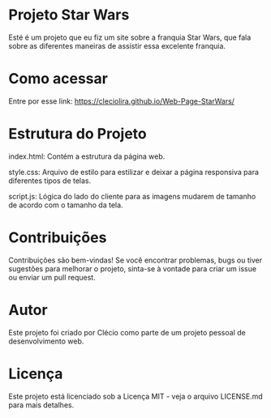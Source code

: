 # Projeto Star Wars
 Esté é um projeto que eu fiz um site sobre a franquia Star Wars, que fala sobre as diferentes maneiras de assistir essa excelente franquia.

# Como acessar
Entre por esse link: https://cleciolira.github.io/Web-Page-StarWars/

# Estrutura do Projeto
index.html: Contém a estrutura da página web.

style.css: Arquivo de estilo para estilizar e deixar a página responsiva para diferentes tipos de telas.

script.js: Lógica do lado do cliente para as imagens mudarem de tamanho de acordo com o tamanho da tela.

# Contribuições
Contribuições são bem-vindas! Se você encontrar problemas, bugs ou tiver sugestões para melhorar o projeto, sinta-se à vontade para criar um issue ou enviar um pull request.

# Autor
Este projeto foi criado por Clécio como parte de um projeto pessoal de desenvolvimento web.

# Licença
Este projeto está licenciado sob a Licença MIT - veja o arquivo LICENSE.md para mais detalhes.

